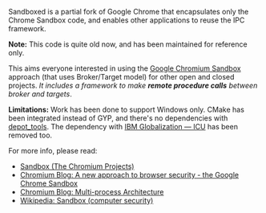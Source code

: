 Sandboxed is a partial fork of Google Chrome that encapsulates only the Chrome
Sandbox code, and enables other applications to reuse the IPC framework.

**Note:** This code is quite old now, and has been maintained for reference
only.

This aims everyone interested in using the [Google Chromium
Sandbox](http://dev.chromium.org/developers/design-documents/sandbox) approach
(that uses Broker/Target model) for other open and closed projects. _It
includes a framework to make **remote procedure calls** between broker and
targets_.

**Limitations:** Work has been done to support Windows only. CMake has been
integrated instead of GYP, and there's no dependencies with
[depot_tools](http://www.chromium.org/developers/how-tos/depottools).  The
dependency with [IBM Globalization —
ICU](http://www-01.ibm.com/software/globalization/icu/index.jsp) has been
removed too.

For more info, please read:

  * [Sandbox (The Chromium Projects)](http://dev.chromium.org/developers/design-documents/sandbox)
  * [Chromium Blog: A new approach to browser security - the Google Chrome Sandbox](http://blog.chromium.org/2008/10/new-approach-to-browser-security-google.html)
  * [Chromium Blog: Multi-process Architecture](http://blog.chromium.org/2008/09/multi-process-architecture.html)
  * [Wikipedia: Sandbox (computer security)](http://en.wikipedia.org/wiki/Sandbox_%28computer_security%29)
